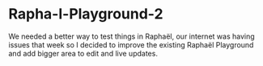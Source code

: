 Rapha-l-Playground-2
====================

We needed a better way to test things in Raphaël, our internet was having issues that week so I decided to improve the existing Raphaël Playground and add bigger area to edit and live updates.
